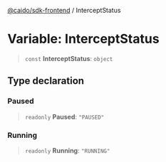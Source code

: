 [@caido/sdk-frontend](../index.md) / InterceptStatus

# Variable: InterceptStatus

> `const` **InterceptStatus**: `object`

## Type declaration

### Paused

> `readonly` **Paused**: `"PAUSED"`

### Running

> `readonly` **Running**: `"RUNNING"`
